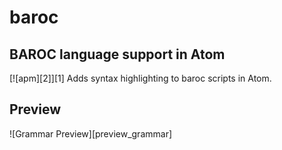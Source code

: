 # baroc
## BAROC language support in Atom
[![apm][2]][1]
Adds syntax highlighting to baroc scripts in Atom.

## Preview
![Grammar Preview][preview_grammar]

